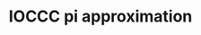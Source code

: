---
title: "IOCCC pi approximation"
categories: ["Development"]

link:
    url: "https://codeexplainer.wordpress.com/2017/08/27/underscore-pi/"
    dead: false

message: "This IOCCC winning entry is a clever way to calculate an approximation of pi!"
---